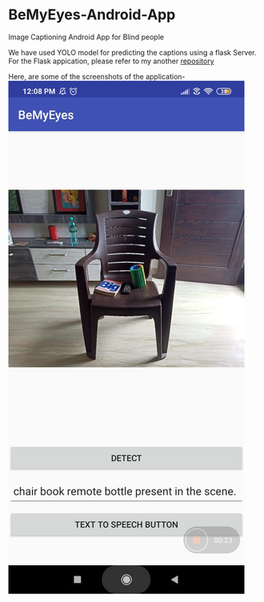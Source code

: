 # BeMyEyes-Android-App
Image Captioning Android App for Blind people

We have used YOLO model for predicting the captions using a flask Server.
For the Flask appication, please refer to my another [repository](https://github.com/simran029/ImageVista)

Here, are some of the screenshots of the application-
![alt text](https://github.com/simran029/ImageVista/blob/master/WhatsApp%20Image%202020-06-02%20at%2012.49.36%20PM%20(4).jpeg)

